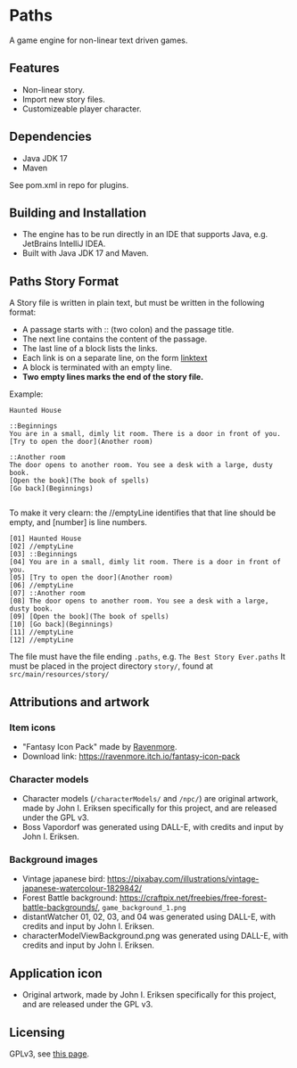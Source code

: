 # Paths

A game engine for non-linear text driven games.


## Features

- Non-linear story.
- Import new story files.
- Customizeable player character.

## Dependencies

- Java JDK 17
- Maven

See pom.xml in repo for plugins.

## Building and Installation

- The engine has to be run directly in an IDE that supports Java, e.g. JetBrains IntelliJ IDEA.
- Built with Java JDK 17 and Maven.

## Paths Story Format

A Story file is written in plain text, but must be written in the following format:


- A passage starts with :: (two colon) and the passage title.
- The next line contains the content of the passage.
- The last line of a block lists the links.
- Each link is on a separate line, on the form [linktext](reference)
- A block is terminated with an empty line.
- **Two empty lines marks the end of the story file.**


Example:

```paths
Haunted House

::Beginnings
You are in a small, dimly lit room. There is a door in front of you.
[Try to open the door](Another room)

::Another room
The door opens to another room. You see a desk with a large, dusty book.
[Open the book](The book of spells)
[Go back](Beginnings)


```

To make it very clearn: the //emptyLine identifies that that line should be empty, and [number] is line numbers.

```paths
[01] Haunted House
[02] //emptyLine
[03] ::Beginnings
[04] You are in a small, dimly lit room. There is a door in front of you.
[05] [Try to open the door](Another room)
[06] //emptyLine
[07] ::Another room
[08] The door opens to another room. You see a desk with a large, dusty book.
[09] [Open the book](The book of spells)
[10] [Go back](Beginnings)
[11] //emptyLine
[12] //emptyLine
```

The file must have the file ending `.paths`, e.g. `The Best Story Ever.paths`
It must be placed in the project directory `story/`, found at `src/main/resources/story/`


## Attributions and artwork

### Item icons
- "Fantasy Icon Pack" made by [Ravenmore](https://itch.io/profile/ravenmore).
- Download link: https://ravenmore.itch.io/fantasy-icon-pack

### Character models
- Character models (`/characterModels/` and `/npc/`) are original artwork, made by John I. Eriksen specifically for this project, and are released under the GPL v3.
- Boss Vapordorf was generated using DALL-E, with credits and input by John I. Eriksen.

### Background images
- Vintage japanese bird: https://pixabay.com/illustrations/vintage-japanese-watercolour-1829842/
- Forest Battle background: https://craftpix.net/freebies/free-forest-battle-backgrounds/, `game_background_1.png`
- distantWatcher 01, 02, 03, and 04 was generated using DALL-E, with credits and input by John I. Eriksen.
- characterModelViewBackground.png was generated using DALL-E, with credits and input by John I. Eriksen.

## Application icon
- Original artwork, made by John I. Eriksen specifically for this project, and are released under the GPL v3.

## Licensing

GPLv3, see [this page](https://www.gnu.org/licenses/gpl-3.0.en.html).
